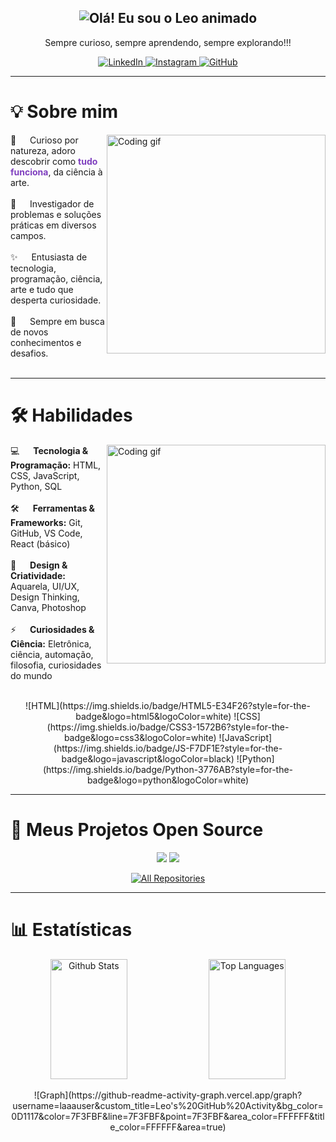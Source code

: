 <!-- ======= Header ======= -->
<h2 align="center">
  <img src="https://readme-typing-svg.herokuapp.com?font=Fira+Code&pause=500&width=600&lines=Olá!+Eu+sou+o+Leo,+seja+bem+vindo+ao+meu+mundinho." alt="Olá! Eu sou o Leo animado" />
</h2>

<p align="center">
  Sempre curioso, sempre aprendendo, sempre explorando!!!
</p>

<p align="center">
  <a href="https://www.linkedin.com/in/leo-lemos" target="_blank">
    <img src="https://img.shields.io/badge/LinkedIn-0077B5?style=for-the-badge&logo=linkedin&logoColor=white" alt="LinkedIn"/>
  </a>
  <a href="https://instagram.com/laaauser" target="_blank">
    <img src="https://img.shields.io/badge/Instagram-fe4164?style=for-the-badge&logo=instagram&logoColor=white" alt="Instagram"/>
  </a> 
  <a href="https://github.com/laaauser" target="_blank">
    <img src="https://img.shields.io/badge/GitHub-100000?style=for-the-badge&logo=github&logoColor=white" alt="GitHub"/>
  </a>
</p>

---

<!-- ======= Sobre mim ======= -->
# 💡 Sobre mim

<p>
<img align="right" width="350" src="/assets/programmer.gif" alt="Coding gif" />
  
🌱 &emsp; Curioso por natureza, adoro descobrir como <span style="color:#7F3FBF"><b>tudo funciona</b></span>, da ciência à arte.<br/><br/>
🔧 &emsp; Investigador de problemas e soluções práticas em diversos campos.<br/><br/>
✨ &emsp; Entusiasta de tecnologia, programação, ciência, arte e tudo que desperta curiosidade.<br/><br/>
🚀 &emsp; Sempre em busca de novos conhecimentos e desafios.<br/><br/>
</p>

---

# 🛠️ Habilidades

<p>
<img align="right" width="350" src="/assets/programmer.gif" alt="Coding gif" />
  
💻 &emsp; **Tecnologia & Programação:** HTML, CSS, JavaScript, Python, SQL <br/><br/>
🛠️ &emsp; **Ferramentas & Frameworks:** Git, GitHub, VS Code, React (básico) <br/><br/>
🎨 &emsp; **Design & Criatividade:** Aquarela, UI/UX, Design Thinking, Canva, Photoshop <br/><br/>
⚡ &emsp; **Curiosidades & Ciência:** Eletrônica, ciência, automação, filosofia, curiosidades do mundo <br/><br/>
</p>

<p align="center">
  <!-- Skill badges -->
  ![HTML](https://img.shields.io/badge/HTML5-E34F26?style=for-the-badge&logo=html5&logoColor=white)
  ![CSS](https://img.shields.io/badge/CSS3-1572B6?style=for-the-badge&logo=css3&logoColor=white)
  ![JavaScript](https://img.shields.io/badge/JS-F7DF1E?style=for-the-badge&logo=javascript&logoColor=black)
  ![Python](https://img.shields.io/badge/Python-3776AB?style=for-the-badge&logo=python&logoColor=white)
</p>

---

# 🌟 Meus Projetos Open Source

<p align="center">
  <a href="https://github.com/Laaauser/FARMACIA"><img src="https://github-readme-stats.vercel.app/api/pin/?username=Laaauser&repo=FARMACIA&border_color=7F3FBF&bg_color=0D1117&title_color=C9D1D9&text_color=8B949E&icon_color=7F3FBF" /></a>
  <a href="https://github.com/Laaauser/OUTRO-REPO"><img src="https://github-readme-stats.vercel.app/api/pin/?username=Laaauser&repo=OUTRO-REPO&border_color=7F3FBF&bg_color=0D1117&title_color=C9D1D9&text_color=8B949E&icon_color=7F3FBF" /></a>
</p>

<p align="center">
  <a href="https://github.com/laaauser?tab=repositories" target="_blank">
    <img alt="All Repositories" title="All Repositories" src="https://img.shields.io/badge/-Todos%20os%20Repositórios-2962FF?style=for-the-badge&logo=koding&logoColor=white"/>
  </a>
</p>

---

# 📊 Estatísticas

<p align="center">
  <a href="https://github.com/laaauser"><img alt="Github Stats" src="https://denvercoder1-github-readme-stats.vercel.app/api?username=laaauser&show_icons=true&count_private=true&theme=react&border_color=7F3FBF&bg_color=0D1117&title_color=F85D7F&icon_color=F8D866" height="192px" width="49.5%"/></a>
  <a href="https://github.com/laaauser"><img alt="Top Languages" src="https://denvercoder1-github-readme-stats.vercel.app/api/top-langs/?username=laaauser&langs_count=8&layout=compact&theme=react&border_color=7F3FBF&bg_color=0D1117&title_color=F85D7F&icon_color=F8D866" height="192px" width="49.5%"/></a>
</p>

<p align="center">
  ![Graph](https://github-readme-activity-graph.vercel.app/graph?username=laaauser&custom_title=Leo's%20GitHub%20Activity&bg_color=0D1117&color=7F3FBF&line=7F3FBF&point=7F3FBF&area_color=FFFFFF&title_color=FFFFFF&area=true)
</p>
